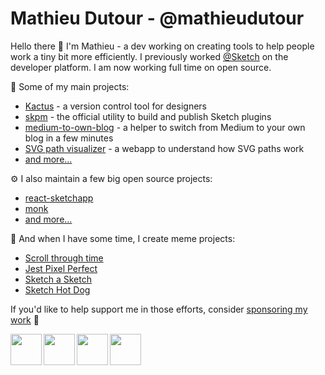 # Mathieu Dutour - @mathieudutour

Hello there :wave:
I'm Mathieu - a dev working on creating tools to help people work a tiny bit more efficiently. I previously worked [@Sketch](https://sketch.com) on the developer platform. I am now working full time on open source.

🚀 Some of my main projects:
- [Kactus](https://github.com/kactus-io/kactus) - a version control tool for designers
- [skpm](https://github.com/skpm/skpm) - the official utility to build and publish Sketch plugins
- [medium-to-own-blog](https://github.com/mathieudutour/medium-to-own-blog) - a helper to switch from Medium to your own blog in a few minutes
- [SVG path visualizer](https://svg-path-visualizer.netlify.app) - a webapp to understand how SVG paths work
- [and more...](https://github.com/mathieudutour)

⚙️ I also maintain a few big open source projects:
- [react-sketchapp](https://github.com/airbnb/react-sketchapp)
- [monk](https://github.com/Automattic/monk)
- [and more...](https://github.com/mathieudutour)

🤡 And when I have some time, I create meme projects:
- [Scroll through time](https://github.com/mathieudutour/scroll-through-time)
- [Jest Pixel Perfect](https://github.com/offsetearth/jest-pixel-perfect)
- [Sketch a Sketch](https://github.com/mathieudutour/sketch-a-sketch)
- [Sketch Hot Dog](https://github.com/mathieudutour/sketch-hotdog)

If you'd like to help support me in those efforts, consider [sponsoring my work](https://github.com/sponsors/mathieudutour) 🙏

<a href="https://twitter.com/mathieudutour"><img align="left" width="50" height="50" src="https://github.com/mathieudutour/mathieudutour/raw/master/assets/twitter.png"></a>
<a href="https://dribbble.com/mathieudutour"><img align="left" width="50" height="50" src="https://github.com/mathieudutour/mathieudutour/raw/master/assets/dribbble.png"></a>
<a href="https://discordapp.com/users/380325824286687233"><img align="left" width="50" height="50" src="https://github.com/mathieudutour/mathieudutour/raw/master/assets/discord.png"></a>
<a href="https://instagram.com/mathieudutour"><img align="left" width="50" height="50" src="https://github.com/mathieudutour/mathieudutour/raw/master/assets/instagram.png"></a>
